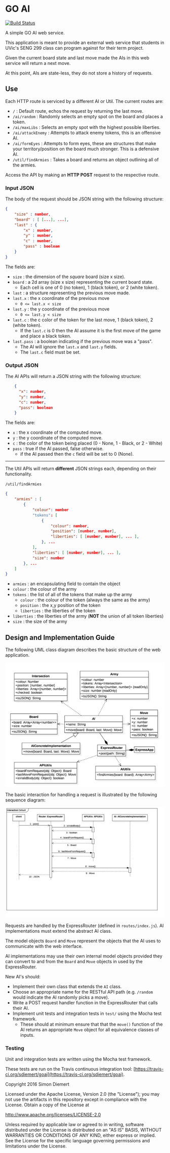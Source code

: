 # GO AI

[![Build Status](https://travis-ci.org/sdiemert/goai.svg?branch=master)](https://travis-ci.org/sdiemert/goai) <br>

A simple GO AI web service. 

This application is meant to provide an external web service that students in UVic's SENG 299 class can program against for their term project.

Given the current board state and last move made the AIs in this web service will return a next move. 

At this point, AIs are state-less, they do not store a history of requests. 
 
## Use

Each HTTP route is serviced by a different AI or Util. The current routes are: 
  
* `/` : Default route, echos the request by returning the last move. 
* `/ai/random` : Randomly selects an empty spot on the board and places a token.
* `/ai/maxLibs` : Selects an empty spot with the highest possible liberties.
* `/ai/attackEnemy` : Attempts to attack enemy tokens, this is an offensive AI.
* `/ai/formEyes` : Attempts to form eyes, these are structures that make your territory/position on the board much stronger. This is a defensive AI.
* `/util/findArmies` : Takes a board and returns an object outlining all of the armies.
   
Access the API by making an **HTTP POST** request to the respective route. 

### Input JSON
The body of the request should be JSON string with the following structure: 

```JSON
{
    "size" : number,
    "board" : [ [...], ...],
    "last" : {
        "x" : number,
        "y" : number,
        "c" : number,
        "pass" : boolean
    }
}
```

The fields are: 

* `size` : the dimension of the *square* board (size x size).
* `board` : a 2d array (size x size) representing the current board state. 
    + Each cell is one of 0 (no token), 1 (black token), or 2 (white token). 
* `last` : a structure representing the previous move made.
* `last.x` : the x coordinate of the previous move 
    + `0 <= last.x < size` 
* `last.y` : the y coordinate of the previous move 
    + `0 <= last.y < size` 
* `last.c` : the c color of the token for the last move, 1 (black token), 2 (white token). 
    + If the `last.c` is 0 then the AI assume it is the first move of the game and place a black token. 
* `last.pass` : a boolean indicating if the previous move was a "pass". 
    + The AI will ignore the `last.x` and `last.y` fields.
    + The `last.c` field must be set.
    
### Output JSON

The AI APIs will return a JSON string with the following structure: 

```JSON
    {
      "x": number,
      "y": number,
      "c": number,
      "pass": boolean
    }
```

The fields are: 

* `x` : the x coordinate of the computed move. 
* `y` : the y coordinate of the computed move.
* `c` : the color of the token being placed (0 - None, 1 - Black, or 2 - White)
* `pass` : true if the AI passed, false otherwise. 
    + if the AI passed then the `c` field will be set to 0 (None).
    
---

The Util APIs will return **different** JSON strings each, depending on their functionality.

`/util/findArmies`

```JSON
{
    "armies" : [
        {
            "colour": number
            "tokens": [
                {
                    "colour": number,
                    "position": [number, number],
                    "liberties": [ [number, number], ... ],
                }, ...
            ],
            "liberties": [ [number, number], ... ],
            "size": number
        }, ...
    ]
}

```

* `armies` : an encapsulating field to contain the object 
* `colour` : the colour of the army
* `tokens` : the list of all of the tokens that make up the army
	+ `colour` : the colour of the token (always the same as the army)
	+ `position` : the x,y position of the token
	+ `liberties` : the liberties of the token
* `liberties` : the liberties of the army (**NOT** the union of all token liberties)
* `size` : the size of the army

    
## Design and Implementation Guide

The following UML class diagram describes the basic structure of the web application. 

![Basic Class Diagram](/doc/main-class.png "Main Class Diagram")

The basic interaction for handling a request is illustrated by the following sequence diagram: 

![Basic Class Diagram](/doc/default-sequence.png "Sequence Diagram")


Requests are handled by the ExpressRouter (defined in `routes/index.js`). AI implementations must extend the abstract AI class. 
 
The model objects `Board` and `Move` represent the objects that the AI uses to communicate with the web interface. 

AI implementations may use their own internal model objects provided they can convert to and from the `Board` and `Move` objects in used by the ExpressRouter. 

New AI's should: 

* Implement their own class that extends the `AI` class. 
* Choose an appropriate name for the RESTful API path (e.g. `/random` would indicate the AI randomly picks a move). 
* Write a POST request handler function in the ExpressRouter that calls their AI. 
* Implement unit tests and integration tests in `test/` using the Mocha test framework.
    + These should at minimum ensure that that the `move()` function of the AI returns an appropriate `Move` object for all equivalence classes of inputs. 


### Testing

Unit and integration tests are written using the Mocha test framework.

These tests are run on the Travis continuous integration tool: [https://travis-ci.org/sdiemert/goai](https://travis-ci.org/sdiemert/goai). 

Copyright 2016 Simon Diemert

Licensed under the Apache License, Version 2.0 (the "License");
you may not use the artifacts in this repository 
except in compliance with the License. Obtain a copy of the License at

 http://www.apache.org/licenses/LICENSE-2.0

Unless required by applicable law or agreed to in writing, software
distributed under the License is distributed on an "AS IS" BASIS,
WITHOUT WARRANTIES OR CONDITIONS OF ANY KIND, either express or implied.
See the License for the specific language governing permissions and
limitations under the License.
